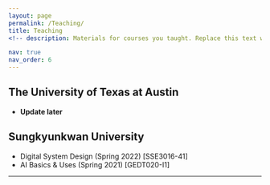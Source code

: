 ```yaml
---
layout: page
permalink: /Teaching/
title: Teaching
<!-- description: Materials for courses you taught. Replace this text with your description. -->

nav: true
nav_order: 6
---
```


<!-- Hide page title -->
<style>
h1 {
	display: none;
}
</style>

<!-- _pages/teaching.md -->

## The University of Texas at Austin
 - **Update later**

## Sungkyunkwan University
 - Digital System Design (Spring 2022) [SSE3016-41]
 - AI Basics & Uses (Spring 2021) [GEDT020-I1]

---

